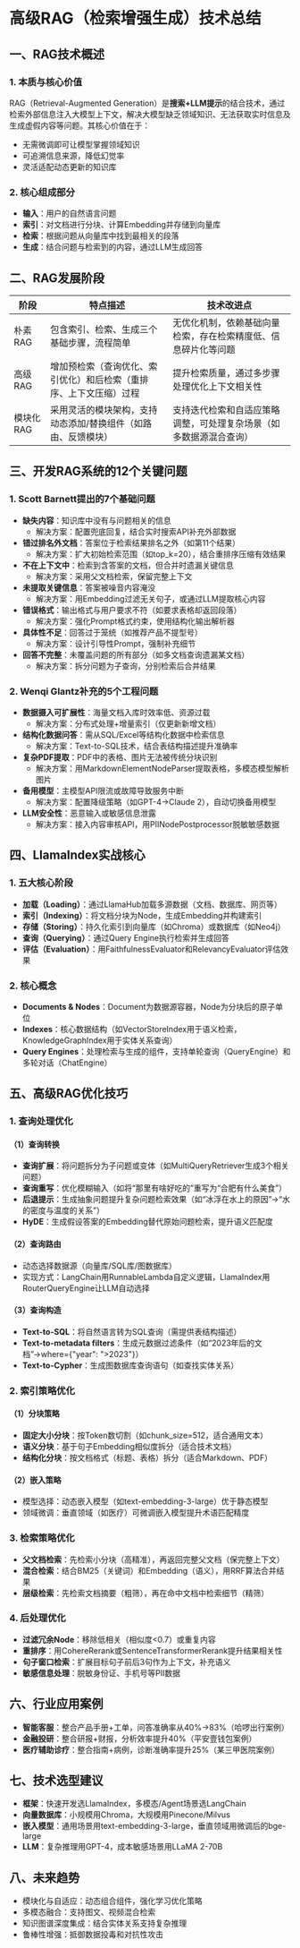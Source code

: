 # 高级RAG（检索增强生成）技术总结

## 一、RAG技术概述

### 1. 本质与核心价值

RAG（Retrieval-Augmented Generation）是**搜索+LLM提示**的结合技术，通过检索外部信息注入大模型上下文，解决大模型缺乏领域知识、无法获取实时信息及生成虚假内容等问题。其核心价值在于：

- 无需微调即可让模型掌握领域知识
- 可追溯信息来源，降低幻觉率
- 灵活适配动态更新的知识库

### 2. 核心组成部分

- **输入**：用户的自然语言问题
- **索引**：对文档进行分块、计算Embedding并存储到向量库
- **检索**：根据问题从向量库中找到最相关的段落
- **生成**：结合问题与检索到的内容，通过LLM生成回答

## 二、RAG发展阶段

| 阶段      | 特点描述                                                           | 技术改进点                                                         |
| --------- | ------------------------------------------------------------------ | ------------------------------------------------------------------ |
| 朴素RAG   | 包含索引、检索、生成三个基础步骤，流程简单                         | 无优化机制，依赖基础向量检索，存在检索精度低、信息碎片化等问题     |
| 高级RAG   | 增加预检索（查询优化、索引优化）和后检索（重排序、上下文压缩）过程 | 提升检索质量，通过多步骤处理优化上下文相关性                       |
| 模块化RAG | 采用灵活的模块架构，支持动态添加/替换组件（如路由、反馈模块）      | 支持迭代检索和自适应策略调整，可处理复杂场景（如多数据源混合查询） |

## 三、开发RAG系统的12个关键问题

### 1. Scott Barnett提出的7个基础问题

- **缺失内容**：知识库中没有与问题相关的信息
  - 解决方案：配置兜底回复，结合实时搜索API补充外部数据
- **错过排名外文档**：答案位于检索结果排名之外（如第11个结果）
  - 解决方案：扩大初始检索范围（如top_k=20），结合重排序压缩有效结果
- **不在上下文中**：检索到含答案的文档，但合并时遗漏关键信息
  - 解决方案：采用父文档检索，保留完整上下文
- **未提取关键信息**：答案被噪音内容淹没
  - 解决方案：用Embedding过滤无关句子，或通过LLM提取核心内容
- **错误格式**：输出格式与用户要求不符（如要求表格却返回段落）
  - 解决方案：强化Prompt格式约束，使用结构化输出解析器
- **具体性不足**：回答过于笼统（如推荐产品不提型号）
  - 解决方案：设计引导性Prompt，强制补充细节
- **回答不完整**：未覆盖问题的所有部分（如多文档查询遗漏某文档）
  - 解决方案：拆分问题为子查询，分别检索后合并结果

### 2. Wenqi Glantz补充的5个工程问题

- **数据摄入可扩展性**：海量文档入库时效率低、资源过载
  - 解决方案：分布式处理+增量索引（仅更新新增文档）
- **结构化数据问答**：需从SQL/Excel等结构化数据中检索信息
  - 解决方案：Text-to-SQL技术，结合表结构描述提升准确率
- **复杂PDF提取**：PDF中的表格、图片无法被传统分块识别
  - 解决方案：用MarkdownElementNodeParser提取表格，多模态模型解析图片
- **备用模型**：主模型API限流或故障导致服务中断
  - 解决方案：配置降级策略（如GPT-4→Claude 2），自动切换备用模型
- **LLM安全性**：恶意输入或敏感信息泄露
  - 解决方案：接入内容审核API，用PIINodePostprocessor脱敏敏感数据

## 四、LlamaIndex实战核心

### 1. 五大核心阶段

- **加载（Loading）**：通过LlamaHub加载多源数据（文档、数据库、网页等）
- **索引（Indexing）**：将文档分块为Node，生成Embedding并构建索引
- **存储（Storing）**：持久化索引到向量库（如Chroma）或数据库（如Neo4j）
- **查询（Querying）**：通过Query Engine执行检索并生成回答
- **评估（Evaluation）**：用FaithfulnessEvaluator和RelevancyEvaluator评估效果

### 2. 核心概念

- **Documents & Nodes**：Document为数据源容器，Node为分块后的原子单位
- **Indexes**：核心数据结构（如VectorStoreIndex用于语义检索，KnowledgeGraphIndex用于实体关系查询）
- **Query Engines**：处理检索与生成的组件，支持单轮查询（QueryEngine）和多轮对话（ChatEngine）

## 五、高级RAG优化技巧

### 1. 查询处理优化

#### （1）查询转换

- **查询扩展**：将问题拆分为子问题或变体（如MultiQueryRetriever生成3个相关问题）
- **查询重写**：优化模糊输入（如将“那里有啥好吃的”重写为“合肥有什么美食”）
- **后退提示**：生成抽象问题提升复杂问题检索效果（如“冰浮在水上的原因”→“水的密度与温度的关系”）
- **HyDE**：生成假设答案的Embedding替代原始问题检索，提升语义匹配度

#### （2）查询路由

- 动态选择数据源（向量库/SQL库/图数据库）
- 实现方式：LangChain用RunnableLambda自定义逻辑，LlamaIndex用RouterQueryEngine让LLM自动选择

#### （3）查询构造

- **Text-to-SQL**：将自然语言转为SQL查询（需提供表结构描述）
- **Text-to-metadata filters**：生成元数据过滤条件（如“2023年后的文档”→where={"year": ">2023"}）
- **Text-to-Cypher**：生成图数据库查询语句（如查找实体关系）

### 2. 索引策略优化

#### （1）分块策略

- **固定大小分块**：按Token数切割（如chunk_size=512，适合通用文本）
- **语义分块**：基于句子Embedding相似度拆分（适合技术文档）
- **结构化分块**：按文档格式（标题、表格）拆分（适合Markdown、PDF）

#### （2）嵌入策略

- 模型选择：动态嵌入模型（如text-embedding-3-large）优于静态模型
- 领域微调：垂直领域（如医疗）可微调嵌入模型提升术语匹配精度

### 3. 检索策略优化

- **父文档检索**：先检索小分块（高精准），再返回完整父文档（保完整上下文）
- **混合检索**：结合BM25（关键词）和Embedding（语义），用RRF算法合并结果
- **层级检索**：先检索文档摘要（粗筛），再在命中文档中检索细节（精筛）

### 4. 后处理优化

- **过滤冗余Node**：移除低相关（相似度<0.7）或重复内容
- **重排序**：用CohereRerank或SentenceTransformerRerank提升结果相关性
- **句子窗口检索**：扩展目标句子前后3句作为上下文，补充语义
- **敏感信息处理**：脱敏身份证、手机号等PII数据

## 六、行业应用案例

- **智能客服**：整合产品手册+工单，问答准确率从40%→83%（哈啰出行案例）
- **金融投研**：整合研报+财报，分析效率提升40%（平安壹钱包案例）
- **医疗辅助诊疗**：整合指南+病例，诊断准确率提升25%（某三甲医院案例）

## 七、技术选型建议

- **框架**：快速开发选LlamaIndex，多模态/Agent场景选LangChain
- **向量数据库**：小规模用Chroma，大规模用Pinecone/Milvus
- **嵌入模型**：通用场景用text-embedding-3-large，垂直领域用微调后的bge-large
- **LLM**：复杂推理用GPT-4，成本敏感场景用LLaMA 2-70B

## 八、未来趋势

- 模块化与自适应：动态组合组件，强化学习优化策略
- 多模态融合：支持图文、视频混合检索
- 知识图谱深度集成：结合实体关系支持复杂推理
- 鲁棒性增强：抵御数据投毒和对抗性攻击
